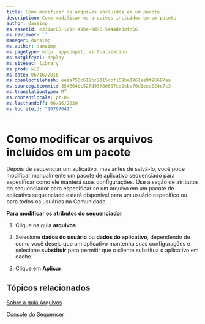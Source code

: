 ```yaml
---
title: Como modificar os arquivos incluídos em um pacote
description: Como modificar os arquivos incluídos em um pacote
author: dansimp
ms.assetid: e331ac85-1c9c-49be-9d96-5444de38fd56
ms.reviewer: ''
manager: dansimp
ms.author: dansimp
ms.pagetype: mdop, appcompat, virtualization
ms.mktglfcycl: deploy
ms.sitesec: library
ms.prod: w10
ms.date: 06/16/2016
ms.openlocfilehash: eeea750c612bc2115cbf159ba1961ae9f96697aa
ms.sourcegitcommit: 354664bc527d93f80687cd2eba70d1eea024c7c3
ms.translationtype: MT
ms.contentlocale: pt-BR
ms.lasthandoff: 06/26/2020
ms.locfileid: "10797041"
---
```

# Como modificar os arquivos incluídos em um pacote


Depois de sequenciar um aplicativo, mas antes de salvá-lo, você pode modificar manualmente um pacote de aplicativo sequenciado para especificar como ele manterá suas configurações. Use a seção de atributos do sequenciador para especificar se um arquivo em um pacote de aplicativo sequenciado estará disponível para um usuário específico ou para todos os usuários na Comunidade.

**Para modificar os atributos do sequenciador**

1.  Clique na guia **arquivos** .

2.  Selecione **dados do usuário** ou **dados do aplicativo**, dependendo de como você deseja que um aplicativo mantenha suas configurações e selecione **substituir** para permitir que o cliente substitua o aplicativo em cache.

3.  Clique em **Aplicar**.

## Tópicos relacionados


[Sobre a guia Arquivos](about-the-files-tab.md)

[Console do Sequencer](sequencer-console.md)

 

 





